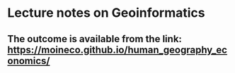 # Lecture notes on Geoinformatics
## The outcome is available from the link: https://moineco.github.io/human_geography_economics/

